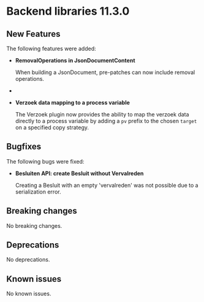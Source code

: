# Backend libraries 11.3.0

## New Features

The following features were added:

* **RemovalOperations in JsonDocumentContent**
  
  When building a JsonDocument, pre-patches can now include removal operations.
* 
* **Verzoek data mapping to a process variable**

  The Verzoek plugin now provides the ability to map the verzoek data directly to a process variable by adding a `pv` prefix to the chosen `target` on a specified copy strategy.

## Bugfixes

The following bugs were fixed:

* **Besluiten API: create Besluit without Vervalreden**

  Creating a Besluit with an empty 'vervalreden' was not possible due to a serialization error.

## Breaking changes

No breaking changes.

## Deprecations

No deprecations.

## Known issues

No known issues.
